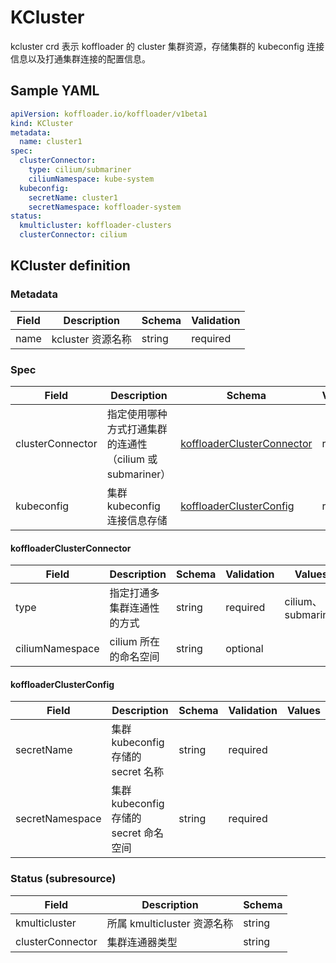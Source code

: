 # KCluster

kcluster crd 表示 koffloader 的 cluster 集群资源，存储集群的 kubeconfig 连接信息以及打通集群连接的配置信息。

## Sample YAML

```yaml
apiVersion: koffloader.io/koffloader/v1beta1
kind: KCluster
metadata:
  name: cluster1
spec:
  clusterConnector:
    type: cilium/submariner
    ciliumNamespace: kube-system
  kubeconfig:
    secretName: cluster1
    secretNamespace: koffloader-system
status:
  kmulticluster: koffloader-clusters
  clusterConnector: cilium
```

## KCluster definition

### Metadata

| Field | Description     | Schema  | Validation |
|-------|-----------------|---------|------------|
| name  | kcluster 资源名称   | string  | required   |

### Spec

| Field            | Description                            | Schema                                                                            | Validation | Values    | Default |
|------------------|----------------------------------------|-----------------------------------------------------------------------------------|------------|-----------|---------|
| clusterConnector | 指定使用哪种方式打通集群的连通性（cilium 或 submariner）  | [koffloaderClusterConnector](./crd-kcluster-zh_CN.md#koffloaderClusterConnector)  | required   |           |         |
| kubeconfig       | 集群 kubeconfig 连接信息存储                   | [koffloaderClusterConfig](./crd-kcluster-zh_CN.md#koffloaderClusterConfig)        | required   |           |         |



#### koffloaderClusterConnector

| Field           | Description    | Schema | Validation | Values            |
|-----------------|----------------|--------|------------|-------------------|
| type            | 指定打通多集群连通性的方式  | string | required   | cilium、submariner |
| ciliumNamespace | cilium 所在的命名空间 | string | optional   |                   |


#### koffloaderClusterConfig

| Field           | Description                   | Schema | Validation | Values   |
|-----------------|-------------------------------|--------|------------|----------|
| secretName      | 集群 kubeconfig 存储的 secret 名称   | string | required   |          |
| secretNamespace | 集群 kubeconfig 存储的 secret 命名空间 | string | required   |          |

### Status (subresource)

| Field                | Description             | Schema   |
|----------------------|-------------------------|----------|
| kmulticluster        | 所属 kmulticluster 资源名称   | string   |
| clusterConnector     | 集群连通器类型                 | string   |